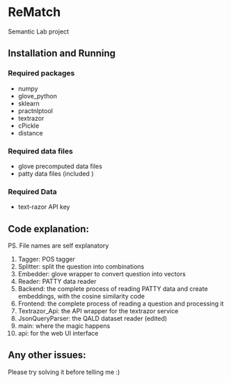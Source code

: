 # ReMatch
Semantic Lab project

## Installation and Running
### Required packages
* numpy
* glove_python
* sklearn
* practnlptool
* textrazor
* cPickle
* distance

### Required data files
* glove precomputed data files
* patty data files (included <not big>)

### Required Data
* text-razor API key

## Code explanation:
PS. File names are self explanatory

1. Tagger: POS tagger
1. Splitter: split the question into combinations
1. Embedder: glove wrapper to convert question into vectors
1. Reader: PATTY data reader
1. Backend: the complete process of reading PATTY data and create embeddings, with the cosine similarity code
1. Frontend: the complete process of reading a question and processing it
1. Textrazor_Api: the API wrapper for the textrazor service
1. JsonQueryParser: the QALD dataset reader (edited)
1. main: where the magic happens
1. api: for the web UI interface


## Any other issues:
Please try solving it before telling me :)

